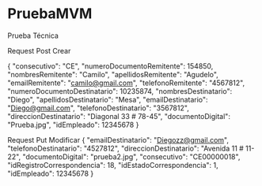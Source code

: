 # PruebaMVM
Prueba Técnica 

Request Post Crear

{
  "consecutivo": "CE",
  "numeroDocumentoRemitente": 154850,
  "nombresRemitente": "Camilo",
  "apellidosRemitente": "Agudelo",
  "emailRemitente": "camilo@gmail.com",
  "telefonoRemitente": "4567812",
  "numeroDocumentoDestinatario": 10235874,
  "nombresDestinatario": "Diego",
  "apellidosDestinatario": "Mesa",
  "emailDestinatario": "Diego@gmail.com",
  "telefonoDestinatario": "3567812",
  "direccionDestinatario": "Diagonal 33 # 78-45",
  "documentoDigital": "Prueba.jpg",
  "idEmpleado": 12345678
}



Request Put Modificar
{
  "emailDestinatario": "Diegozz@gmail.com",
  "telefonoDestinatario": "4527812",
  "direccionDestinatario": "Avenida 11 # 11-22",
  "documentoDigital": "prueba2.jpg",
  "consecutivo": "CE00000018",
  "idRegistroCorrespondencia": 18,
  "idEstadoCorrespondencia": 1,
  "idEmpleado": 12345678
}

